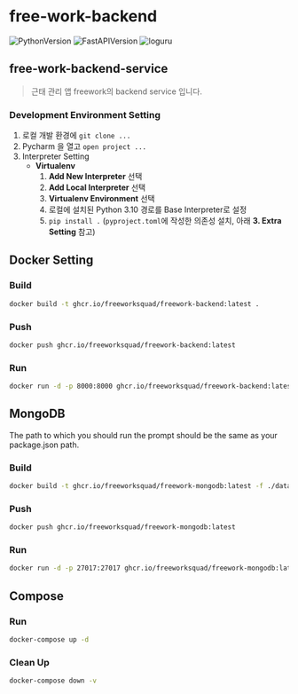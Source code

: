 # free-work-backend

![PythonVersion](https://img.shields.io/badge/python-3.9.13-blue)
![FastAPIVersion](https://img.shields.io/badge/fastapi-0.103.1-yellowgreen)
![loguru](https://img.shields.io/badge/loguru-0.7.1-orange)

## free-work-backend-service

> 근태 관리 앱 freework의 backend service 입니다.


###  Development Environment Setting
1. 로컬 개발 환경에 `git clone ...` 
2. Pycharm 을 열고 `open project ...`
3. Interpreter Setting
   - **Virtualenv**
     1. **Add New Interpreter** 선택
     2. **Add Local Interpreter** 선택
     3. **Virtualenv Environment** 선택 
     4. 로컬에 설치된 Python 3.10 경로를 Base Interpreter로 설정
     5. `pip install .` (`pyproject.toml`에 작성한 의존성 설치, 아래 **3. Extra Setting** 참고)

## Docker Setting

### Build
```bash
docker build -t ghcr.io/freeworksquad/freework-backend:latest .
```

### Push
```bash
docker push ghcr.io/freeworksquad/freework-backend:latest
```

### Run
```bash
docker run -d -p 8000:8000 ghcr.io/freeworksquad/freework-backend:latest
```

## MongoDB
The path to which you should run the prompt should be the same as your package.json path.

### Build
```bash
docker build -t ghcr.io/freeworksquad/freework-mongodb:latest -f ./database/db.Dockerfile .
```

### Push
```bash
docker push ghcr.io/freeworksquad/freework-mongodb:latest
```

### Run
```bash
docker run -d -p 27017:27017 ghcr.io/freeworksquad/freework-mongodb:latest
```

## Compose

### Run
```bash
docker-compose up -d
```

### Clean Up
```bash
docker-compose down -v
```

